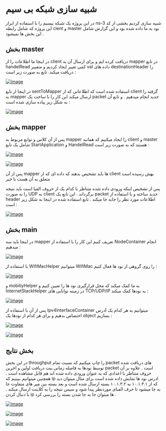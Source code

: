 # شبیه سازی شبکه بی سیم

در این پروژه یک شبکه بیسیم را با استفاده از ابزار ns-3 شبیه سازی کردیم
بخشی از کد این پروژه که شامل رابطه cient 
و master بود به ما داده شده بود و این گزارش شامل این بخش ها نمیشود .

## بخش master

در اینجا ما اطلاعات را از client دریافت کرده ایم و 
برای ارسال آن به mapper در 
تابع handelRead کمی تغییر ایجاد کردیم 
و متغییر val 
داده های destinationHeader را دریافت میکند.
تابع به صورت زیر است :

[![image](https://www.linkpicture.com/q/master-new_1.png)](https://www.linkpicture.com/view.php?img=LPic644196757bcc01342889040)

در اینجا از تابع sentToMapper استفاده شده است که
اطلاعاتی که از client گرفته را 
به mapper ارسال میکند 
ابن کار را با ساخت یک packet جدید انجام میدهیم .
و تابع آن به شکل زیر پیاده سازی شده است :


[![image](https://www.linkpicture.com/q/sendMapper.png)](https://www.linkpicture.com/view.php?img=LPic64417053a5abc2110941521)


## بخش mapper

پس از آن کلاس و توابع مربوط به mapper را ایجاد میکنیم که
همانند client 
و master 
شامل یک تابع StartApplication 
و HandelRead هستند که به صورت زیر است :


[![image](https://www.linkpicture.com/q/Mapper_1.png)](https://www.linkpicture.com/view.php?img=LPic644172c2548451749282700)

[![image](https://www.linkpicture.com/q/mapperHandelReas_1.png)](https://www.linkpicture.com/view.php?img=LPic64417332470c6903866529)



پس از آن mapper ها باید تشخیص بدهند که داده ای که
از client بهش رسیده است متعلق به آن هست یا خیر 






پس از تشخیص اینکه ورودی داده شده متناظر با کدام یک از حروف الفبا است باید نتیجه را به 
صورت UDP 
به client برگرداند .
این تابع یک packet جدید ساخته 
و با استفاده از header اطلاعات مورد نظر را جابه جا میکند .
تابع استفاده شده در اینجا به شکل زیر است :


[![image](https://www.linkpicture.com/q/SendClient_1.png)](https://www.linkpicture.com/view.php?img=LPic644174ee6887d1202808681)


## بخش main 

در اینجا باید سه mapper تعریف کنیم 
این کار را با استفاده از NodeContainer انجام میدهیم :

[![image](https://www.linkpicture.com/q/NodeContainer.png)](https://www.linkpicture.com/view.php?img=LPic644176362693d1409096302)

با استفاده از WifiMacHelper 
میتوانیم WifiMac را روی گروهی از نود ها فعال کنیم :


[![image](https://www.linkpicture.com/q/mac.png)](https://www.linkpicture.com/view.php?img=LPic64417fd2b4dd235763565)


و mobiliyHelper به ما کمک میکند که محل قرارگیری نود ها را تعیین کنیم 
و InternetStackHelper در زمینه 
توانایی های TCP/UDP/IP به نودها کمک میکند :

[![image](https://www.linkpicture.com/q/Mobility.png)](https://www.linkpicture.com/view.php?img=LPic64417fd2b4dd235763565)


پس از آن با استفاده از Ipv4InterfaceContainer 
میتوانیم به هر کدام یک آدرس اختصاص بدهیم و برای هر کدام از نودها یک object بسازیم :


[![image](https://www.linkpicture.com/q/IPv4.png)](https://www.linkpicture.com/view.php?img=LPic64417fd2b4dd235763565)


[![image](https://www.linkpicture.com/q/object.png)](https://www.linkpicture.com/view.php?img=LPic64417fd2b4dd235763565)


## بخش نتایج 

در این بخش throughput را چاپ میکنیم که 
نسبت تمام packet های دریافت شده توسط نودها به فاصله زمانی
بیت دریافت اولین و اخرین packet است .
علاوه بر آن حروف متناظر با اعدادی که به عنوان ورودی داده شده اند هم قابل مشاهده است .
همچنین میتوانیم ببینیم که ip ادرس 
نود ها نمایش داده شده است برای مثال میتوان دید که از ۱۰.۱.۳.۱ به ۱۰.۱.۳.۲ بسته ارسال شده است و بعد بسته بین مپر های متفاوت جا به جا میشود تا حرف الفبای موردنظر پیدا شود و سپس نتیجه را به کلاینت ارسال میکند . با دنبال کردن ip ها 
میتوان جا به جا شدن بسته را بررسی کرد .



[![image](https://www.linkpicture.com/q/res1_1.png)](https://www.linkpicture.com/view.php?img=LPic644195a0237931341679499)

[![image](https://www.linkpicture.com/q/res2_1.png)](https://www.linkpicture.com/view.php?img=LPic644195a0237931341679499)

[![image](https://www.linkpicture.com/q/Screenshot-1073.png)](https://www.linkpicture.com/view.php?img=LPic64419da432da8927960226)